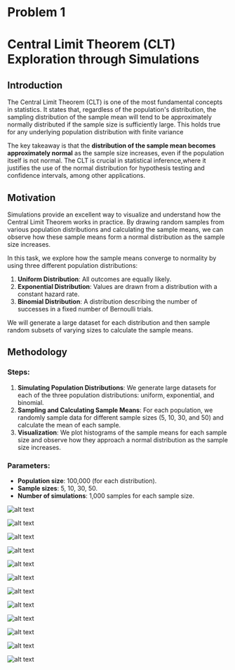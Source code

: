 # Problem 1
# Central Limit Theorem (CLT) Exploration through Simulations

## Introduction

The Central Limit Theorem (CLT) is one of the most fundamental concepts in statistics. It states that, regardless of the population's distribution, the sampling distribution of the sample mean will tend to be approximately normally distributed if the sample size is sufficiently large. This holds true for any underlying population distribution with finite variance

The key takeaway is that the **distribution of the sample mean becomes approximately normal** as the sample size increases, even if the population itself is not normal. The CLT is crucial in statistical inference,where it justifies the use of the normal distribution for hypothesis testing and confidence intervals, among other applications.

## Motivation

Simulations provide an excellent way to visualize and understand how the Central Limit Theorem works in practice. By drawing random samples from various population distributions and calculating the sample means, we can observe how these sample means form a normal distribution as the sample size increases.

In this task, we explore how the sample means converge to normality by using three different population distributions:
1. **Uniform Distribution**: All outcomes are equally likely.
2. **Exponential Distribution**: Values are drawn from a distribution with a constant hazard rate.
3. **Binomial Distribution**: A distribution describing the number of successes in a fixed number of Bernoulli trials.

We will generate a large dataset for each distribution and then sample random subsets of varying sizes to calculate the sample means.

## Methodology

### Steps:
1. **Simulating Population Distributions**: We generate large datasets for each of the three population distributions: uniform, exponential, and binomial.
2. **Sampling and Calculating Sample Means**: For each population, we randomly sample data for different sample sizes (5, 10, 30, and 50) and calculate the mean of each sample.
3. **Visualization**: We plot histograms of the sample means for each sample size and observe how they approach a normal distribution as the sample size increases.

### Parameters:
- **Population size**: 100,000 (for each distribution).
- **Sample sizes**: 5, 10, 30, 50.
- **Number of simulations**: 1,000 samples for each sample size.

![alt text](image-1.png)

![alt text](image-2.png)

![alt text](image-3.png)

![alt text](image-4.png)

![alt text](image-5.png)

![alt text](image-6.png)

![alt text](image-7.png)

![alt text](image-8.png)

![alt text](image-9.png)

![alt text](image-10.png)

![alt text](image-11.png)

![alt text](image-12.png)